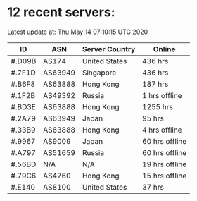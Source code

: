# 12 recent servers:

Latest update at: Thu May 14 07:10:15 UTC 2020

| ID | ASN | Server Country | Online |
| -- | --- | -------------- | ------ |
| #.D09B | AS174 | United States | 436 hrs |
| #.7F1D | AS63949 | Singapore | 436 hrs |
| #.B6F8 | AS63888 | Hong Kong | 187 hrs |
| #.1F2B | AS49392 | Russia | 1 hrs offline |
| #.BD3E | AS63888 | Hong Kong | 1255 hrs |
| #.2A79 | AS63949 | Japan | 95 hrs |
| #.33B9 | AS63888 | Hong Kong | 4 hrs offline |
| #.9967 | AS9009 | Japan | 60 hrs offline |
| #.A797 | AS51659 | Russia | 60 hrs offline |
| #.56BD | N/A | N/A | 19 hrs offline |
| #.79C6 | AS4760 | Hong Kong | 15 hrs offline |
| #.E140 | AS8100 | United States | 37 hrs |

